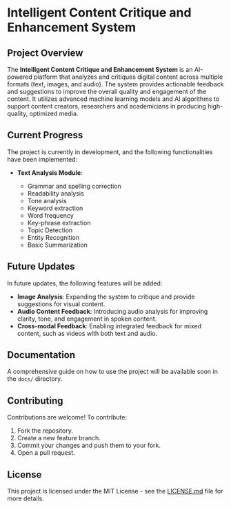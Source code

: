 # Intelligent Content Critique and Enhancement System

## Project Overview

The **Intelligent Content Critique and Enhancement System** is an AI-powered platform that analyzes and critiques digital content across multiple formats (text, images, and audio). The system provides actionable feedback and suggestions to improve the overall quality and engagement of the content. It utilizes advanced machine learning models and AI algorithms to support content creators, researchers and academicians in producing high-quality, optimized media.

## Current Progress

The project is currently in development, and the following functionalities have been implemented:

- **Text Analysis Module**:

  - Grammar and spelling correction
  - Readability analysis
  - Tone analysis
  - Keyword extraction
  - Word frequency
  - Key-phrase extraction
  - Topic Detection
  - Entity Recognition
  - Basic Summarization

## Future Updates

In future updates, the following features will be added:

- **Image Analysis**: Expanding the system to critique and provide suggestions for visual content.
- **Audio Content Feedback**: Introducing audio analysis for improving clarity, tone, and engagement in spoken content.
- **Cross-modal Feedback**: Enabling integrated feedback for mixed content, such as videos with both text and audio.

## Documentation

A comprehensive guide on how to use the project will be available soon in the `docs/` directory.

## Contributing

Contributions are welcome! To contribute:

1. Fork the repository.
2. Create a new feature branch.
3. Commit your changes and push them to your fork.
4. Open a pull request.

## License

This project is licensed under the MIT License - see the [LICENSE.md](LICENSE.md) file for more details.
